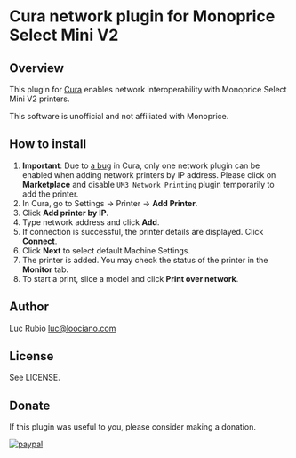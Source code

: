 # Cura network plugin for Monoprice Select Mini V2

## Overview

This plugin for [Cura](https://github.com/ultimaker/cura) enables network interoperability with Monoprice Select Mini V2 printers.

This software is unofficial and not affiliated with Monoprice.

## How to install

1. **Important**: Due to [a bug](https://github.com/Ultimaker/Cura/issues/7739) in Cura, only one network plugin can be enabled when adding network printers by IP address. Please click on **Marketplace** and disable `UM3 Network Printing` plugin temporarily to add the printer.
1. In Cura, go to Settings → Printer →  **Add Printer**.
1. Click **Add printer by IP**.
1. Type network address and click **Add**.
1. If connection is successful, the printer details are displayed. Click **Connect**.
1. Click **Next** to select default Machine Settings.
1. The printer is added. You may check the status of the printer in the **Monitor** tab.
1. To start a print, slice a model and click **Print over network**.

## Author

Luc Rubio <luc@loociano.com>

## License

See LICENSE.

## Donate

If this plugin was useful to you, please consider making a donation.

[![paypal](https://www.paypalobjects.com/en_US/i/btn/btn_donateCC_LG.gif)](https://www.paypal.com/cgi-bin/webscr?cmd=_s-xclick&hosted_button_id=AHZG8HGU4GM8G)